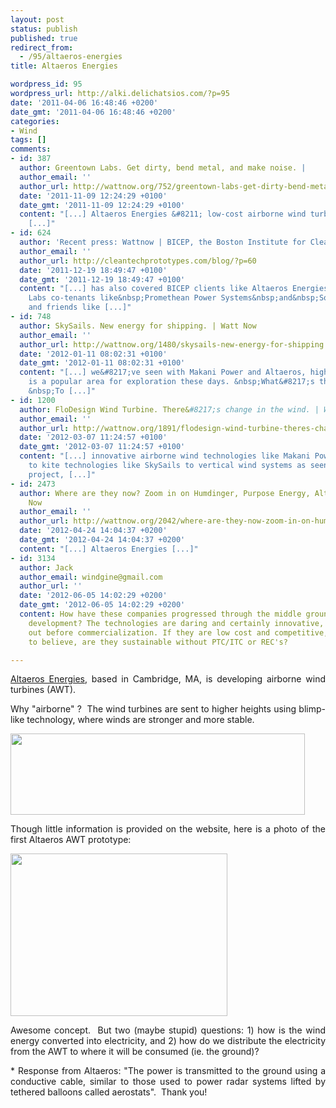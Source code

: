 ```yaml
---
layout: post
status: publish
published: true
redirect_from:
  - /95/altaeros-energies
title: Altaeros Energies

wordpress_id: 95
wordpress_url: http://alki.delichatsios.com/?p=95
date: '2011-04-06 16:48:46 +0200'
date_gmt: '2011-04-06 16:48:46 +0200'
categories:
- Wind
tags: []
comments:
- id: 387
  author: Greentown Labs. Get dirty, bend metal, and make noise. |
  author_email: ''
  author_url: http://wattnow.org/752/greentown-labs-get-dirty-bend-metal-and-make-noise
  date: '2011-11-09 12:24:29 +0100'
  date_gmt: '2011-11-09 12:24:29 +0100'
  content: "[...] Altaeros Energies &#8211; low-cost airborne wind turbine technology
    [...]"
- id: 624
  author: 'Recent press: Wattnow | BICEP, the Boston Institute for Clean Energy Prototyping'
  author_email: ''
  author_url: http://cleantechprototypes.com/blog/?p=60
  date: '2011-12-19 18:49:47 +0100'
  date_gmt: '2011-12-19 18:49:47 +0100'
  content: "[...] has also covered BICEP clients like Altaeros Energies,&nbsp;Greentown
    Labs co-tenants like&nbsp;Promethean Power Systems&nbsp;and&nbsp;SolSolution,
    and friends like [...]"
- id: 748
  author: SkySails. New energy for shipping. | Watt Now
  author_email: ''
  author_url: http://wattnow.org/1480/skysails-new-energy-for-shipping
  date: '2012-01-11 08:02:31 +0100'
  date_gmt: '2012-01-11 08:02:31 +0100'
  content: "[...] we&#8217;ve seen with Makani Power and Altaeros, high-altitude wind
    is a popular area for exploration these days. &nbsp;What&#8217;s the big deal?
    &nbsp;To [...]"
- id: 1200
  author: FloDesign Wind Turbine. There&#8217;s change in the wind. | Watt Now
  author_email: ''
  author_url: http://wattnow.org/1891/flodesign-wind-turbine-theres-change-in-the-wind
  date: '2012-03-07 11:24:57 +0100'
  date_gmt: '2012-03-07 11:24:57 +0100'
  content: "[...] innovative airborne wind technologies like Makani Power and Altaeros,
    to kite technologies like SkySails to vertical wind systems as seen in the Wind-It
    project, [...]"
- id: 2473
  author: Where are they now? Zoom in on Humdinger, Purpose Energy, Altaeros. | Watt
    Now
  author_email: ''
  author_url: http://wattnow.org/2042/where-are-they-now-zoom-in-on-humdinger-purpose-energy-altaeros
  date: '2012-04-24 14:04:37 +0200'
  date_gmt: '2012-04-24 14:04:37 +0200'
  content: "[...] Altaeros Energies [...]"
- id: 3134
  author: Jack
  author_email: windgine@gmail.com
  author_url: ''
  date: '2012-06-05 14:02:29 +0200'
  date_gmt: '2012-06-05 14:02:29 +0200'
  content: How have these companies progressed through the middle ground of customer
    development? The technologies are daring and certainly innovative, but how long
    out before commercialization. If they are low cost and competitive, which I tend
    to believe, are they sustainable without PTC/ITC or REC's?

---
```

<p style="text-align: justify;"><a href="http://www.altaerosenergies.com/">Altaeros Energies</a>, based in Cambridge, MA,&nbsp;is&nbsp;developing airborne wind turbines (AWT).</p>
<p style="text-align: justify;">Why "airborne" ? &nbsp;The wind turbines are sent to higher heights using blimp-like technology, where winds are stronger and more stable.</p>
<p style="text-align: justify;"><a href="../wp-content/uploads/2011/04/altaeros.png"><img title="altaeros" src="../wp-content/uploads/2011/04/altaeros.png" alt="" width="471" height="130" /></a></p>
<p style="text-align: justify;">Though little information is provided on the website, here is a photo of the first Altaeros AWT prototype:</p>
<p style="text-align: justify;"><a href="http://www.greentechmedia.com/articles/read/honeywells-take-on-wind-turbines-and-the-flying-donut-from-mit/"><img class="size-full wp-image-97 alignnone" title="airborne_wind_alteros" src="{{ 'assets/from-wordpress/uploads/2011/04/airborne_wind_alteros.jpg' | relative_url }}" alt="" width="347" height="260" /></a></p>
<p style="text-align: justify;">Awesome concept. &nbsp;But two (maybe stupid) questions: 1) how is the wind energy converted into electricity, and 2) how do we distribute the electricity from the AWT to where it will be consumed (ie. the ground)?</p>
<p style="text-align: justify;">* Response from Altaeros: "The power is transmitted to the ground using a conductive cable, similar to those used to power radar systems lifted by tethered balloons called aerostats". &nbsp;Thank you!</p>
